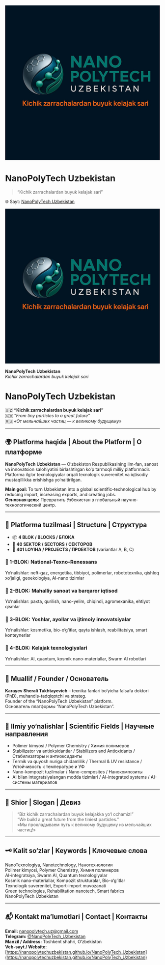 ![NanoPolyTech Logo](https://github.com/NanoPolytechUzbekistan/NanoPolyTech_Uzbekistan/raw/main/Logo.png)

# NanoPolyTech Uzbekistan

> “Kichik zarrachalardan buyuk kelajak sari”

🌐 Sayt: [NanoPolyTech Uzbekistan](https://nanopolytechuzbekistan.github.io/NanoPolyTech_Uzbekistan/)

![NanoPolyTech Uzbekistan Logo](./Logo.png)

**NanoPolyTech Uzbekistan**  
*Kichik zarrachalardan buyuk kelajak sari*
# NanoPolyTech Uzbekistan

🇺🇿 **“Kichik zarrachalardan buyuk kelajak sari”**  
🇬🇧 *“From tiny particles to a great future”*  
🇷🇺 *«От мельчайших частиц — к великому будущему»*

---

## 🌍 Platforma haqida | About the Platform | О платформе

**NanoPolyTech Uzbekistan** — O‘zbekiston Respublikasining ilm-fan, sanoat va innovatsion salohiyatini birlashtirgan ko‘p tarmoqli milliy platformadir.  
Platforma ilg‘or texnologiyalar orqali texnologik suverenitet va iqtisodiy mustaqillikka erishishga yo‘naltirilgan.

**Main goal:** To turn Uzbekistan into a global scientific-technological hub by reducing import, increasing exports, and creating jobs.  
**Основная цель:** Превратить Узбекистан в глобальный научно-технологический центр.

---

## 🧱 Platforma tuzilmasi | Structure | Структура

- 📦 **4 BLOK / BLOCKS / БЛОКА**  
- 🧩 **40 SEKTOR / SECTORS / СЕКТОРОВ**  
- 🚀 **401 LOYIHA / PROJECTS / ПРОЕКТОВ** (variantlar A, B, C)

### 🔹 1-BLOK: National-Texno-Renessans  
Yo‘nalishlar: neft-gaz, energetika, tibbiyot, polimerlar, robototexnika, qishloq xo‘jaligi, geoekologiya, AI-nano tizimlar

### 🔹 2-BLOK: Mahalliy sanoat va barqaror iqtisod  
Yo‘nalishlar: paxta, qurilish, nano-yelim, chiqindi, agromexanika, ehtiyot qismlar

### 🔹 3-BLOK: Yoshlar, ayollar va ijtimoiy innovatsiyalar  
Yo‘nalishlar: kosmetika, bio-o‘g‘itlar, qayta ishlash, reabilitatsiya, smart konteynerlar

### 🔹 4-BLOK: Kelajak texnologiyalari  
Yo‘nalishlar: AI, quantum, kosmik nano-materiallar, Swarm AI robotlari

---

## 👤 Muallif / Founder / Основатель

**Karayev Sherali Tukhtayevich** – texnika fanlari bo‘yicha falsafa doktori (PhD), muhandis-tadqiqotchi va strateg.  
Founder of the “NanoPolyTech Uzbekistan” platform.  
Основатель платформы “NanoPolyTech Uzbekistan”.

---

## 🔬 Ilmiy yo‘nalishlar | Scientific Fields | Научные направления

- Polimer kimyosi / Polymer Chemistry / Химия полимеров  
- Stabilizator va antioksidantlar / Stabilizers and Antioxidants / Стабилизаторы и антиоксиданты  
- Termik va quyosh nuriga chidamlilik / Thermal & UV resistance / Устойчивость к температуре и УФ  
- Nano-kompozit tuzilmalar / Nano-composites / Нанокомпозиты  
- AI bilan integratsiyalangan modda tizimlari / AI-integrated systems / AI-системы материалов

---

## 💬 Shior | Slogan | Девиз

> “Biz kichik zarrachalardan buyuk kelajakka yo‘l ochamiz!”  
> “We build a great future from the tiniest particles.”  
> «Мы прокладываем путь к великому будущему из мельчайших частиц!»

---

## 🗝 Kalit so‘zlar | Keywords | Ключевые слова

NanoTexnologiya, Nanotechnology, Нанотехнологии  
Polimer kimyosi, Polymer Chemistry, Химия полимеров  
AI-integratsiya, Swarm AI, Quantum texnologiyalar  
Kosmik nano-materiallar, Kompozit strukturalar, Bio-o‘g‘itlar  
Texnologik suverenitet, Export-import muvozanati  
Green technologies, Rehabilitation nanotech, Smart fabrics  
NanoPolyTech Uzbekistan

---

## 📬 Kontakt ma’lumotlari | Contact | Контакты

**Email:** nanopolytech.uz@gmail.com  
**Telegram:** [@NanoPolyTech_Uzbekistan](https://t.me/NanoPolyTech_Uzbekistan)  
**Manzil / Address:** Toshkent shahri, O‘zbekiston  
**Veb-sayt / Website:** [https://nanopolytechuzbekistan.github.io/NanoPolyTech_Uzbekistan](https://nanopolytechuzbekistan.github.io/NanoPolyTech_Uzbekistan)

